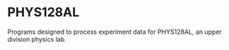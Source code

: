 # PHYS128AL
Programs designed to process experiment data for PHYS128AL, an upper division physics lab.
